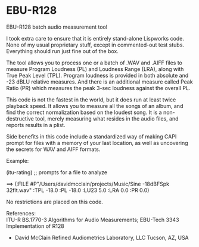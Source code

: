 # EBU-R128
EBU-R128 batch audio measurement tool

I took extra care to ensure that it is entirely stand-alone Lispworks code. None of my usual proprietary stuff, except in commented-out test stubs. Everything should run just fine out of the box.

The tool allows you to process one or a batch of .WAV and .AIFF files to measure Program Loudness (PL) and Loudness Range (LRA), along with True Peak Level (TPL). Program loudness is provided in both absolute and -23 dBLU relative measures. And there is an additional measure called Peak Ratio (PR) which measures the peak 3-sec loudness against the overall PL.

This code is not the fastest in the world, but it does run at least twice playback speed. It allows you to measure all the songs of an album, and find the correct normalization based on the loudest song. It is a non-destructive tool, merely measuring what resides in the audio files, and reports results in a plist.

Side benefits in this code include a standardized way of making CAPI prompt for files with a memory of your last location, as well as uncovering the secrets for WAV and AIFF formats.

Example:

(itu-rating)  ;; prompts for a file to analyze

==>  (:FILE #P"/Users/davidmcclain/projects/Music/Sine -18dBFSpk 32flt.wav" :TPL -18.0 :PL -18.0 :LU23 5.0 :LRA 0.0 :PR 0.0)

No restrictions are placed on this code.

References:  
	ITU-R BS.1770-3 Algorithms for Audio Measurements;
 	EBU-Tech 3343 Implementation of R128

- David McClain
Refined Audiometrics Laboratory, LLC
Tucson, AZ, USA
